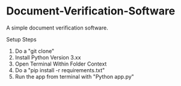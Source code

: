 # Document-Verification-Software
A simple document verification software.

Setup Steps

1. Do a "git clone"
2. Install Python Version 3.xx
3. Open Terminal Within Folder Context
4. Do a "pip install -r requirements.txt"
5. Run the app from terminal with "Python app.py"
